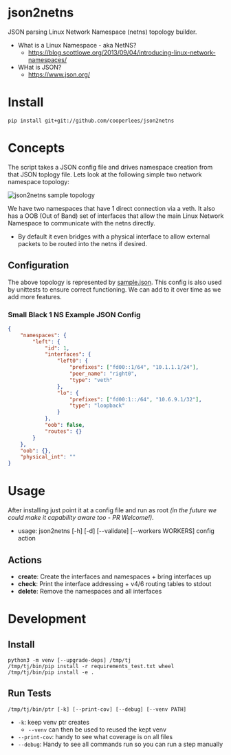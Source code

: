# json2netns

JSON parsing Linux Network Namespace (netns) topology builder.

- What is a Linux Namespace - aka NetNS?
  - https://blog.scottlowe.org/2013/09/04/introducing-linux-network-namespaces/
- WHat is JSON?
  - https://www.json.org/

# Install

```console
pip install git+git://github.com/cooperlees/json2netns
```

# Concepts

The script takes a JSON config file and drives namespace creation from that JSON toplogy file.
Lets look at the following simple two network namespace topology:

![json2netns sample topology](https://user-images.githubusercontent.com/3005596/117493918-79af0d00-af28-11eb-96df-ba2f43d889f2.png)

We have two namespaces that have 1 direct connection via a veth. It also has a OOB (Out of Band)
set of interfaces that allow the main Linux Network Namespace to communicate with the netns directly.

- By default it even bridges with a physical interface to allow external packets to be routed into the netns if desired.

## Configuration

The above topology is represented by [sample.json](https://github.com/cooperlees/json2netns/blob/main/src/json2netns/sample.json). This config is also used by unittests to ensure correct functioning. We can add to it over time as we add more features.

### Small Black 1 NS Example JSON Config

```json
{
    "namespaces": {
        "left": {
            "id": 1,
            "interfaces": {
                "left0": {
                    "prefixes": ["fd00::1/64", "10.1.1.1/24"],
                    "peer_name": "right0",
                    "type": "veth"
                },
                "lo": {
                    "prefixes": ["fd00:1::/64", "10.6.9.1/32"],
                    "type": "loopback"
                }
            },
            "oob": false,
            "routes": {}
        }
    },
    "oob": {},
    "physical_int": ""
}
```

# Usage

After installing just point it at a config file and run as root
*(in the future we could make it capability aware too - PR Welcome!)*.

- usage: json2netns [-h] [-d] [--validate] [--workers WORKERS] config action


## Actions

- **create**: Create the interfaces and namespaces + bring interfaces up
- **check**: Print the interface addressing + v4/6 routing tables to stdout
- **delete**: Remove the namespaces and all interfaces

# Development

## Install

```console
python3 -m venv [--upgrade-deps] /tmp/tj
/tmp/tj/bin/pip install -r requirements_test.txt wheel
/tmp/tj/bin/pip install -e .
````

## Run Tests

```console
/tmp/tj/bin/ptr [-k] [--print-cov] [--debug] [--venv PATH]
```

- `-k`: keep venv ptr creates
  - `--venv` can then be used to reused the kept venv
- `--print-cov`: handy to see what coverage is on all files
- `--debug`: Handy to see all commands run so you can run a step manually
